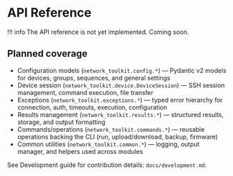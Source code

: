 # API Reference

!!! info
The API reference is not yet implemented. Coming soon.

<!-- Enable this when the API docs are ready to publish
::: network_toolkit
-->

## Planned coverage

- Configuration models (`network_toolkit.config.*`) — Pydantic v2 models for devices, groups, sequences, and general settings
- Device session (`network_toolkit.device.DeviceSession`) — SSH session management, command execution, file transfer
- Exceptions (`network_toolkit.exceptions.*`) — typed error hierarchy for connection, auth, timeouts, execution, configuration
- Results management (`network_toolkit.results.*`) — structured results, storage, and output formatting
- Commands/operations (`network_toolkit.commands.*`) — reusable operations backing the CLI (run, upload/download, backup, firmware)
- Common utilities (`network_toolkit.common.*`) — logging, output manager, and helpers used across modules

See Development guide for contribution details: `docs/development.md`.
